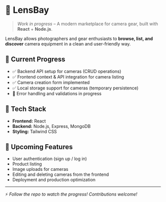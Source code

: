 # 📸 LensBay

> *Work in progress* – A modern marketplace for camera gear, built with **React** + **Node.js**.

LensBay allows photographers and gear enthusiasts to **browse, list, and discover** camera equipment in a clean and user-friendly way.

## 🚀 Current Progress
- ✅ Backend API setup for cameras (CRUD operations)
- ✅ Frontend context & API integration for camera listing
- ✅ Camera creation form implemented
- ✅ Local storage support for cameras (temporary persistence)
- 🔄 Error handling and validations in progress

## 🧰 Tech Stack
- **Frontend:** React 
- **Backend:** Node.js, Express, MongoDB  
- **Styling:** Tailwind CSS  

## 🎯 Upcoming Features
- User authentication (sign up / log in)
- Product listing 
- Image uploads for cameras
- Editing and deleting cameras from the frontend
- Deployment and production optimization

---

⚡ *Follow the repo to watch the progress! Contributions welcome!*

